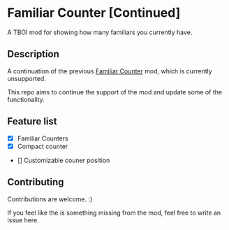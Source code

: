 # Familiar Counter [Continued]

A TBOI mod for showing how many familiars you currently have.

## Description

A continuation of the previous [Familiar Counter](https://steamcommunity.com/sharedfiles/filedetails/?id=2496751594) mod, which is currently unsupported.

This repo aims to continue the support of the mod and update some of the functionality.

## Feature list

- [x] Familiar Counters
- [x] Compact counter
- [] Customizable couner position

## Contributing

Contributions are welcome. :)

If you feel like the is something missing from the mod, feel free to write an issue here.